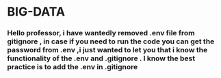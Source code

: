 # BIG-DATA

### Hello professor, i have wantedly removed .env file from gitignore , in case if you need to run the code you can get the password from .env ,i just wanted to let you that i know the functionality of the .env and .gitignore . I know the best practice is to add the .env in .gitignore